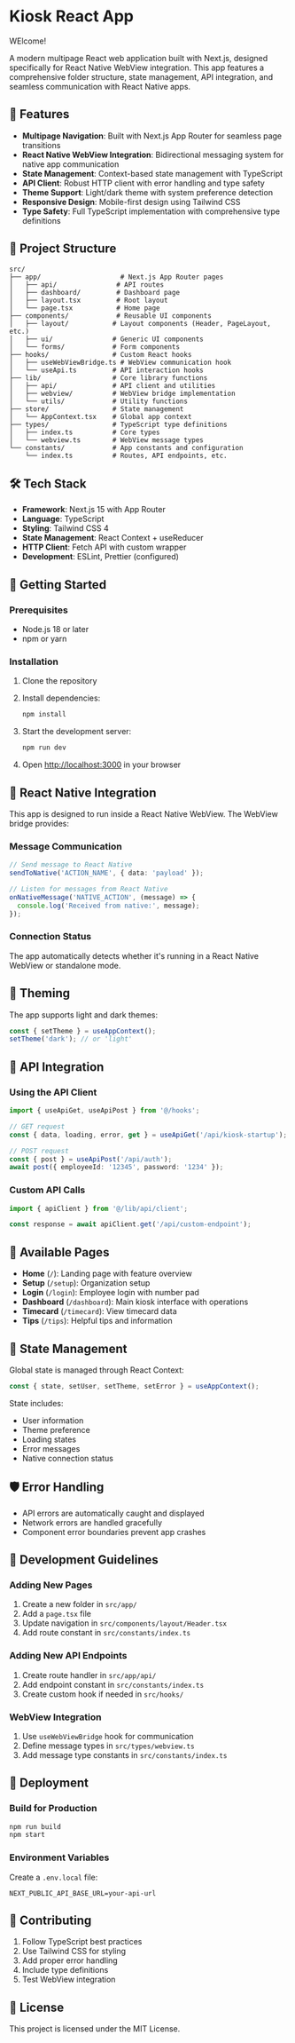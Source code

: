# Kiosk React App

WElcome!


A modern multipage React web application built with Next.js, designed specifically for React Native WebView integration. This app features a comprehensive folder structure, state management, API integration, and seamless communication with React Native apps.

## 🚀 Features

- **Multipage Navigation**: Built with Next.js App Router for seamless page transitions
- **React Native WebView Integration**: Bidirectional messaging system for native app communication
- **State Management**: Context-based state management with TypeScript
- **API Client**: Robust HTTP client with error handling and type safety
- **Theme Support**: Light/dark theme with system preference detection
- **Responsive Design**: Mobile-first design using Tailwind CSS
- **Type Safety**: Full TypeScript implementation with comprehensive type definitions

## 📁 Project Structure

```
src/
├── app/                    # Next.js App Router pages
│   ├── api/               # API routes
│   ├── dashboard/         # Dashboard page
│   ├── layout.tsx         # Root layout
│   └── page.tsx           # Home page
├── components/            # Reusable UI components
│   ├── layout/           # Layout components (Header, PageLayout, etc.)
│   ├── ui/               # Generic UI components
│   └── forms/            # Form components
├── hooks/                # Custom React hooks
│   ├── useWebViewBridge.ts # WebView communication hook
│   └── useApi.ts         # API interaction hooks
├── lib/                  # Core library functions
│   ├── api/              # API client and utilities
│   ├── webview/          # WebView bridge implementation
│   └── utils/            # Utility functions
├── store/                # State management
│   └── AppContext.tsx    # Global app context
├── types/                # TypeScript type definitions
│   ├── index.ts          # Core types
│   └── webview.ts        # WebView message types
└── constants/            # App constants and configuration
    └── index.ts          # Routes, API endpoints, etc.
```

## 🛠️ Tech Stack

- **Framework**: Next.js 15 with App Router
- **Language**: TypeScript
- **Styling**: Tailwind CSS 4
- **State Management**: React Context + useReducer
- **HTTP Client**: Fetch API with custom wrapper
- **Development**: ESLint, Prettier (configured)

## 🚦 Getting Started

### Prerequisites

- Node.js 18 or later
- npm or yarn

### Installation

1. Clone the repository
2. Install dependencies:
   ```bash
   npm install
   ```

3. Start the development server:
   ```bash
   npm run dev
   ```

4. Open [http://localhost:3000](http://localhost:3000) in your browser

## 📱 React Native Integration

This app is designed to run inside a React Native WebView. The WebView bridge provides:

### Message Communication

```typescript
// Send message to React Native
sendToNative('ACTION_NAME', { data: 'payload' });

// Listen for messages from React Native
onNativeMessage('NATIVE_ACTION', (message) => {
  console.log('Received from native:', message);
});
```

### Connection Status

The app automatically detects whether it's running in a React Native WebView or standalone mode.

## 🎨 Theming

The app supports light and dark themes:

```typescript
const { setTheme } = useAppContext();
setTheme('dark'); // or 'light'
```

## 🔧 API Integration

### Using the API Client

```typescript
import { useApiGet, useApiPost } from '@/hooks';

// GET request
const { data, loading, error, get } = useApiGet('/api/kiosk-startup');

// POST request  
const { post } = useApiPost('/api/auth');
await post({ employeeId: '12345', password: '1234' });
```

### Custom API Calls

```typescript
import { apiClient } from '@/lib/api/client';

const response = await apiClient.get('/api/custom-endpoint');
```

## 📄 Available Pages

- **Home** (`/`): Landing page with feature overview
- **Setup** (`/setup`): Organization setup
- **Login** (`/login`): Employee login with number pad
- **Dashboard** (`/dashboard`): Main kiosk interface with operations
- **Timecard** (`/timecard`): View timecard data
- **Tips** (`/tips`): Helpful tips and information

## 🔄 State Management

Global state is managed through React Context:

```typescript
const { state, setUser, setTheme, setError } = useAppContext();
```

State includes:
- User information
- Theme preference
- Loading states
- Error messages
- Native connection status

## 🛡️ Error Handling

- API errors are automatically caught and displayed
- Network errors are handled gracefully
- Component error boundaries prevent app crashes

## 📝 Development Guidelines

### Adding New Pages

1. Create a new folder in `src/app/`
2. Add a `page.tsx` file
3. Update navigation in `src/components/layout/Header.tsx`
4. Add route constant in `src/constants/index.ts`

### Adding New API Endpoints

1. Create route handler in `src/app/api/`
2. Add endpoint constant in `src/constants/index.ts`
3. Create custom hook if needed in `src/hooks/`

### WebView Integration

1. Use `useWebViewBridge` hook for communication
2. Define message types in `src/types/webview.ts`
3. Add message type constants in `src/constants/index.ts`

## 🚀 Deployment

### Build for Production

```bash
npm run build
npm start
```

### Environment Variables

Create a `.env.local` file:

```env
NEXT_PUBLIC_API_BASE_URL=your-api-url
```

## 🤝 Contributing

1. Follow TypeScript best practices
2. Use Tailwind CSS for styling
3. Add proper error handling
4. Include type definitions
5. Test WebView integration

## 📄 License

This project is licensed under the MIT License.

